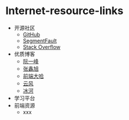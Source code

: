 # Internet-resource-links

- 开源社区
	- [GitHub](https://github.com/)
	- [SegmentFault](https://segmentfault.com/)
	- [Stack Overflow](https://stackoverflow.com/)
- 优质博客
	- [阮一峰](http://www.ruanyifeng.com/home.html)
	- [张鑫旭](http://www.zhangxinxu.com/)
	- [前端大哈](https://zhuanlan.zhihu.com/qianduandaha)
	- [云风](http://blog.codingnow.com/)
	- [冰河](http://tianchunbinghe.blog.163.com/)
- 学习平台 
- 前端资源
	- xxx
